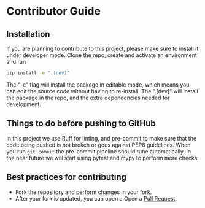 # Contributor Guide

## Installation

If you are planning to contribute to this project, please make sure to install it under developer mode. Clone the repo, create and activate an environment and run

```bash
pip install -e ".[dev]"
```

The "-e" flag will install the package in editable mode, which means you can edit the source code without having to re-install. The ".[dev]" will install the package in the repo, and the extra dependencies needed for development.

## Things to do before pushing to GitHub

In this project we use Ruff for linting, and pre-commit to make sure that the code being pushed is not broken or goes against PEP8 guidelines. When you run `git commit` the pre-commit pipeline should rune automatically. In the near future we will start using pytest and mypy to perform more checks.


## Best practices for contributing

* Fork the repository and perform changes in your fork.
* After your fork is updated, you can open a Open a [Pull Request](https://github.com/flatironinstitute/Cryo-EM-Heterogeneity-Challenge-1/pulls).
